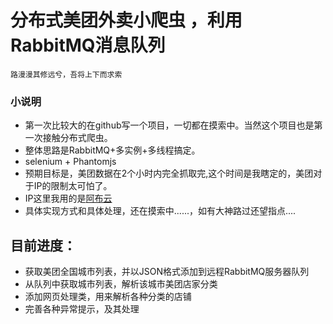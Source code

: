 分布式美团外卖小爬虫 ，利用RabbitMQ消息队列
===
`路漫漫其修远兮，吾将上下而求索`
### 小说明

* 第一次比较大的在github写一个项目，一切都在摸索中。当然这个项目也是第一次接触分布式爬虫。<br>
* 整体思路是RabbitMQ+多实例+多线程搞定。
* selenium + Phantomjs
* 预期目标是，美团数据在2个小时内完全抓取完,这个时间是我瞎定的，美团对于IP的限制太可怕了。<br>
* IP这里我用的是[阿布云](https://www.abuyun.com/ "阿布云")	<br>
* 具体实现方式和具体处理，还在摸索中......，如有大神路过还望指点....

## 目前进度：

* 获取美团全国城市列表，并以JSON格式添加到远程RabbitMQ服务器队列<br>
* 从队列中获取城市列表，解析该城市美团店家分类<br>
* 添加网页处理类，用来解析各种分类的店铺
* 完善各种异常提示，及其处理



